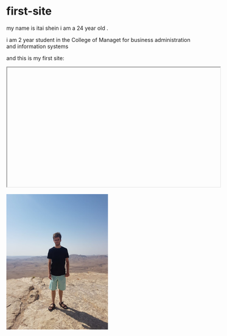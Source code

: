 # first-site
<p>my name is itai shein i am a 24 year old .</p>
<p>i am 2 year student in the College of Managet for business administration and information systems</p>
<p>and this is my first site:</p>
<p><iframe src="" width="560" height="314" allowfullscreen="allowfullscreen"></iframe></p>
<p><img src="1.jpg" alt="" width="267" height="356" /></p>
